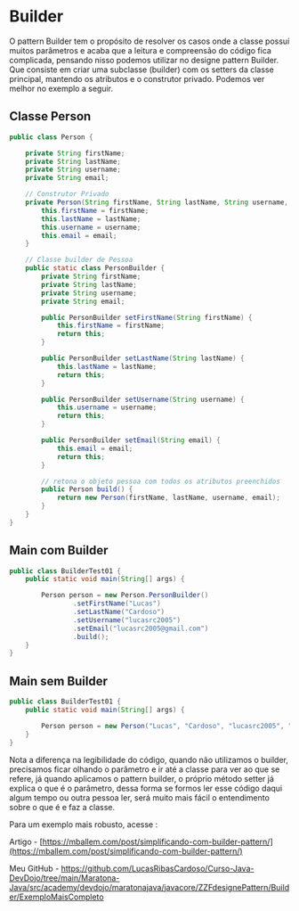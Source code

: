 # Builder

O pattern Builder tem o propósito de resolver os casos onde a classe possuí muitos parâmetros e acaba que a leitura e compreensão do código fica complicada, pensando nisso podemos utilizar no designe pattern Builder. Que consiste em criar uma subclasse (builder) com os setters da classe principal, mantendo os atributos e o construtor privado. Podemos ver melhor no exemplo a seguir.

## Classe Person

```java
public class Person {

    private String firstName;
    private String lastName;
    private String username;
    private String email;

    // Construtor Privado
    private Person(String firstName, String lastName, String username, String email) {
        this.firstName = firstName;
        this.lastName = lastName;
        this.username = username;
        this.email = email;
    }

    // Classe builder de Pessoa
    public static class PersonBuilder {
        private String firstName;
        private String lastName;
        private String username;
        private String email;

        public PersonBuilder setFirstName(String firstName) {
            this.firstName = firstName;
            return this;
        }

        public PersonBuilder setLastName(String lastName) {
            this.lastName = lastName;
            return this;
        }

        public PersonBuilder setUsername(String username) {
            this.username = username;
            return this;
        }

        public PersonBuilder setEmail(String email) {
            this.email = email;
            return this;
        }

        // retona o objeto pessoa com todos os atributos preenchidos
        public Person build() {
            return new Person(firstName, lastName, username, email);
        }
    }
}

```

## Main com Builder

```java
public class BuilderTest01 {
    public static void main(String[] args) {

        Person person = new Person.PersonBuilder()
                .setFirstName("Lucas")
                .setLastName("Cardoso")
                .setUsername("lucasrc2005")
                .setEmail("lucasrc2005@gmail.com")
                .build(); 
    }
}
```

## Main sem Builder

```java
public class BuilderTest01 {
    public static void main(String[] args) {

        Person person = new Person("Lucas", "Cardoso", "lucasrc2005", "lucasrc2005@gmail.com");        
    }
}
```

Nota a diferença na legibilidade do código, quando não utilizamos o builder, precisamos ficar olhando o parâmetro e ir até a classe para ver ao que se refere, já quando aplicamos o pattern builder, o próprio método setter já explica o que é o parâmetro, dessa forma se formos ler esse código daqui algum tempo ou outra pessoa ler,  será muito mais fácil o entendimento sobre o que é e faz a classe.

Para um exemplo mais robusto, acesse :

Artigo -  [https://mballem.com/post/simplificando-com-builder-pattern/](https://mballem.com/post/simplificando-com-builder-pattern/)

Meu GitHub - https://github.com/LucasRibasCardoso/Curso-Java-DevDojo/tree/main/Maratona-Java/src/academy/devdojo/maratonajava/javacore/ZZFdesignePattern/Builder/ExemploMaisCompleto